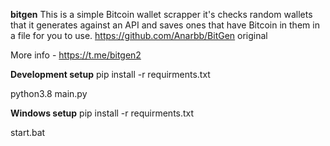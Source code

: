 **bitgen**
This is a simple Bitcoin wallet scrapper it's checks random wallets that it generates against an API and saves ones that have Bitcoin in them in a file for you to use. https://github.com/Anarbb/BitGen original

More info - https://t.me/bitgen2

**Development setup**
pip install -r requirments.txt

python3.8 main.py

**Windows setup**
pip install -r requirments.txt

start.bat
